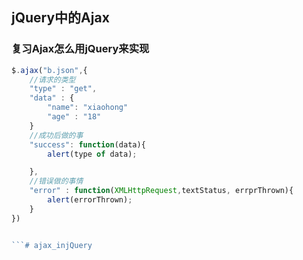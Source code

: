 ## jQuery中的Ajax

### 复习Ajax怎么用jQuery来实现

```javascript
$.ajax("b.json",{
    //请求的类型
    "type" : "get",
    "data" : {
        "name": "xiaohong"
        "age" : "18"
    }
    //成功后做的事
    "success": function(data){
        alert(type of data);

    },
    //错误做的事情
    "error" : function(XMLHttpRequest,textStatus, errprThrown){
        alert(errorThrown);
    }
})


```# ajax_injQuery
